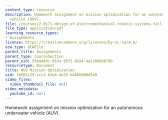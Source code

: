 ```yaml
---
content_type: resource
description: Homework assignment on mission optimization for an autonomous underwater
  vehicle (AUV).
file: /courses/2-017j-design-of-electromechanical-robotic-systems-fall-2009/16502c29ccc3b3e44e23b485b000d2e9_MIT2_017JF09_p24.pdf
file_type: application/pdf
learning_resource_types:
- Assignments
license: https://creativecommons.org/licenses/by-nc-sa/4.0/
ocw_type: OCWFile
parent_title: Assignments
parent_type: CourseSection
parent_uid: 93ea44dc-663a-95f3-02d4-4a220966879b
resourcetype: Document
title: AUV Mission Optimization
uid: 16502c29-ccc3-b3e4-4e23-b485b000d2e9
video_files:
  video_thumbnail_file: null
video_metadata:
  youtube_id: null
---
```

Homework assignment on mission optimization for an autonomous underwater vehicle (AUV).
